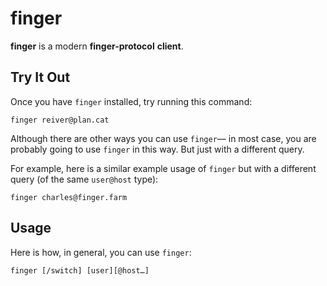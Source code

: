 # finger

**finger** is a modern **finger-protocol** **client**.

## Try It Out

Once you have `finger` installed, try running this command:
```
finger reiver@plan.cat
```

Although there are other ways you can use `finger`— in most case, you are probably going to use `finger` in this way.
But just with a different query.

For example, here is a similar example usage of `finger` but with a different query (of the same `user@host` type):
```
finger charles@finger.farm
```

## Usage

Here is how, in general, you can use `finger`:

```
finger [/switch] [user][@host…]
```
